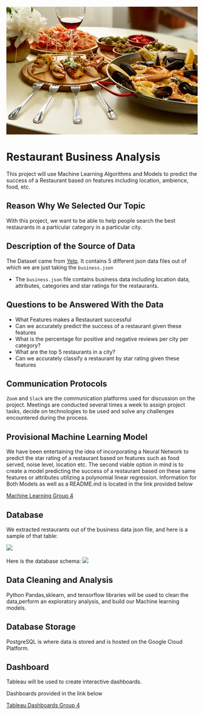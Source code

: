 ![image](https://github.com/abtieku/group4-project/blob/main/Resources/Restaurant.jpg)
# Restaurant Business Analysis
 
This project will use Machine Learning Algorithms and Models to predict the success of a Restaurant based on features including location, ambience, food, etc.
 
 
## Reason Why We Selected Our Topic
 
With this project, we want to be able to help people search the best restaurants in a particular category in a particular city.
 
## Description of the Source of Data
 
The Dataset came from [Yelp](https://www.yelp.com/dataset). It contains 5 different json data files out of which we are just taking the ```business.json```
- The ```business.json``` file contains business data including location data, attributes, categories and star ratings for the restaurants.
 
## Questions to be Answered With the Data
 
- What Features makes a Restaurant successful
- Can we accurately predict the success of a restaurant given these features
- What is the percentage for positive and negative reviews per city per category?
- What are the top 5 restaurants in a city?
- Can we accurately classify a restaurant by star rating given these features
 
## Communication Protocols
 
```Zoom``` and ```Slack``` are the communication platforms used for discussion on the project. Meetings are conducted several times a week to assign project tasks, decide on technologies to be used and solve any challenges encountered during the process.
 
## Provisional Machine Learning Model
 
We have been entertaining the idea of incorporating a Neural Network to predict the star rating of a restaurant based on features such as food served, noise level, location etc. The second viable option in mind is to create a model predicting the success of a restaurant based on these same features or attributes utilizing a polynomial linear regression. Information for Both Models as well as a README.md is located in the link provided below
 
[Machine Learning Group 4](https://github.com/abtieku/group4-project/tree/main/Machine_Learning)
 
 
## Database
 
We extracted restaurants out of the business data json file, and here is a sample of that table:
 
![](./Resources/yelp_restaurants.png)
 
 
Here is the database schema:
![](./Resources/schema.png)
 
## Data Cleaning and Analysis
 
Python Pandas,sklearn, and tensorflow libraries will be used to clean the data,perform an exploratory analysis, and build our Machine learning models.
 
## Database Storage
 
PostgreSQL is where data is stored and is hosted on the Google Cloud Platform.
 
## Dashboard
 
Tableau will be used to create interactive dashboards.
 
Dashboards provided in the link below
 
[Tableau Dashboards Group 4](https://github.com/abtieku/group4-project/tree/shanu_segment2/Dashboard/Tableau)
 


